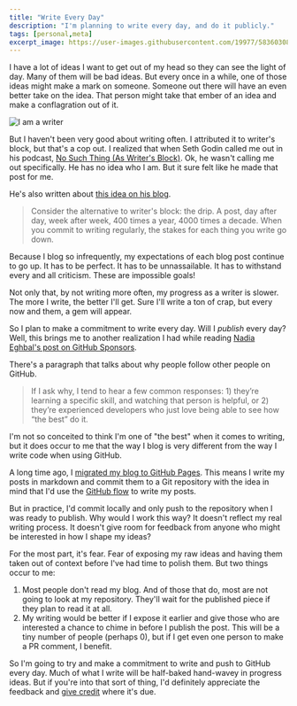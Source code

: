 ```yaml
---
title: "Write Every Day"
description: "I'm planning to write every day, and do it publicly."
tags: [personal,meta]
excerpt_image: https://user-images.githubusercontent.com/19977/58360308-f2505800-7e3c-11e9-911c-efec88c7013d.jpg
---
```


I have a lot of ideas I want to get out of my head so they can see the light of day. Many of them will be bad ideas. But every once in a while, one of those ideas might make a mark on someone. Someone out there will have an even better take on the idea. That person might take that ember of an idea and make a conflagration out of it.

![I am a writer](https://user-images.githubusercontent.com/19977/58360308-f2505800-7e3c-11e9-911c-efec88c7013d.jpg)

But I haven't been very good about writing often. I attributed it to writer's block, but that's a cop out. I realized that when Seth Godin called me out in his podcast, [No Such Thing (As Writer's Block)](https://www.akimbo.me/blog/episode-4-no-such-thing-as-writer-s-block). Ok, he wasn't calling me out specifically. He has no idea who I am. But it sure felt like he made that post for me.

He's also written about [this idea on his blog](https://seths.blog/2012/12/writers-block-and-the-drip/).

> Consider the alternative to writer's block: the drip. A post, day after day, week after week, 400 times a year, 4000 times a decade. When you commit to writing regularly, the stakes for each thing you write go down.

Because I blog so infrequently, my expectations of each blog post continue to go up. It has to be perfect. It has to be unnassailable. It has to withstand every and all criticism. These are impossible goals!

Not only that, by not writing more often, my progress as a writer is slower. The more I write, the better I'll get. Sure I'll write a ton of crap, but every now and them, a gem will appear.

So I plan to make a commitment to write every day. Will I _publish_ every day? Well, this brings me to another realization I had while reading [Nadia Eghbal's post on GitHub Sponsors](https://nadiaeghbal.com/github-sponsors).

There's a paragraph that talks about why people follow other people on GitHub.

> If I ask why, I tend to hear a few common responses: 1) they’re learning a specific skill, and watching that person is helpful, or 2) they’re experienced developers who just love being able to see how “the best” do it.

I'm not so conceited to think I'm one of "the best" when it comes to writing, but it does occur to me that the way I blog is very different from the way I write code when using GitHub.

A long time ago, I [migrated my blog to GitHub Pages](https://haacked.com/archive/2013/12/02/dr-jekyll-and-mr-haack/). This means I write my posts in markdown and commit them to a Git repository with the idea in mind that I'd use the [GitHub flow](https://guides.github.com/introduction/flow/) to write my posts.

But in practice, I'd commit locally and only push to the repository when I was ready to publish. Why would I work this way? It doesn't reflect my real writing process. It doesn't give room for feedback from anyone who might be interested in how I shape my ideas?

For the most part, it's fear. Fear of exposing my raw ideas and having them taken out of context before I've had time to polish them. But two things occur to me:

1. Most people don't read my blog. And of those that do, most are not going to look at my repository. They'll wait for the published piece if they plan to read it at all.
2. My writing would be better if I expose it earlier and give those who are interested a chance to chime in before I publish the post. This will be a tiny number of people (perhaps 0), but if I get even one person to make a PR comment, I benefit.

So I'm going to try and make a commitment to write and push to GitHub every day. Much of what I write will be half-baked hand-wavey in progress ideas. But if you're into that sort of thing, I'd definitely appreciate the feedback and [give credit](https://haacked.com/contributors/) where it's due.